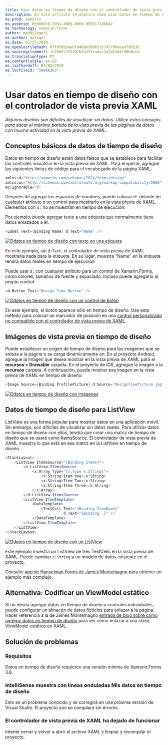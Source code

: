 ```yaml
---
title: Usar datos en tiempo de diseño con el controlador de vista previa XAML
description: En este artículo se explica cómo usar datos en tiempo de diseño para mostrar los diseños con mucha actividad de datos en la vista previa de XAML sin ejecutar la aplicación.
ms.prod: xamarin
ms.assetid: 0F608019-5951-4BE6-80E0-9EEE1733D642
ms.technology: xamarin-forms
author: maddyleger1
ms.author: maleger
ms.date: 03/27/2019
ms.openlocfilehash: 0ff9f8b5ee6f9468650b6535745706bee8f96536
ms.sourcegitcommit: 1c2565c372207bfa257cadac2a2d23d4f90b0cea
ms.translationtype: MT
ms.contentlocale: es-ES
ms.lasthandoff: 04/02/2019
ms.locfileid: "58866363"
---
```

# <a name="use-design-time-data-with-the-xaml-previewer"></a>Usar datos en tiempo de diseño con el controlador de vista previa XAML

_Algunos diseños son difíciles de visualizar sin datos. Utilice estos consejos para sacar el máximo partido de la vista previa de las páginas de datos con mucha actividad en la vista previa de XAML._

## <a name="design-time-data-basics"></a>Conceptos básicos de datos de tiempo de diseño

Datos en tiempo de diseño están datos falsos que se establece para facilitar los controles visualizar en la vista previa de XAML. Para empezar, agregue las siguientes líneas de código para el encabezado de la página XAML:

```csharp
xmlns:d="http://xamarin.com/schemas/2014/forms/design"
xmlns:mc="http://schemas.openxmlformats.org/markup-compatibility/2006"
mc:Ignorable="d"
```

Después de agregar los espacios de nombres, puede colocar `d:` delante de cualquier atributo o un control para mostrarlo en la vista previa de XAML. Elementos con `d:` no se muestran en tiempo de ejecución.

Por ejemplo, puede agregar texto a una etiqueta que normalmente tiene datos enlazados a él.

```csharp
<Label Text={Binding Name} d:Text="Name" />
```

[![Ddatos en tiempo de diseño con texto en una etiqueta](xaml-previewer-images/designtimedata-label-sm.png "tiempo de diseño de datos con el texto de una etiqueta")](xaml-previewer-images/designtimedata-label-lg.png#lightbox)

 En este ejemplo, sin `d:Text`, el controlador de vista previa de XAML mostraría nada para la etiqueta. En su lugar, muestra "Name" en la etiqueta tendrá datos reales en tiempo de ejecución.

Puede usar `d:` con cualquier atributo para un control de Xamarin.Forms, como colores, tamaños de fuente y espaciado. Incluso puede agregarlo al propio control:

```csharp
<d:Button Text="Design Time Button" />
```

[![Ddatos en tiempo de diseño con un control de botón](xaml-previewer-images/designtimedata-controls-sm.png "datos con un control de botón en tiempo de diseño")](xaml-previewer-images/designtimedata-controls-lg.png#lightbox)

En este ejemplo, el botón aparece sólo en tiempo de diseño. Use este método para colocar un marcador de posición en una [control personalizado no compatible con el controlador de vista previa de XAML](render-custom-controls.md).

## <a name="preview-images-at-design-time"></a>Imágenes de vista previa en tiempo de diseño

Puede establecer un origen de tiempo de diseño para las imágenes que se enlaza a la página o se carga dinámicamente en. En el proyecto Android, agregue la imagen que desea mostrar en la vista previa de XAML para el **recursos > Drawable** carpeta. En el proyecto de iOS, agregue la imagen a la **recursos** carpeta. A continuación, puede mostrar esa imagen en la vista previa de XAML en tiempo de diseño:

```csharp
<Image Source={Binding ProfilePicture} d:Source="DesignTimePicture.jpg" />
```
[![Ddatos en tiempo de diseño con imágenes](xaml-previewer-images/designtimedata-image-sm.png "con iamges datos en tiempo de diseño")](xaml-previewer-images/designtimedata-image-lg.png#lightbox)

## <a name="design-time-data-for-listviews"></a>Datos de tiempo de diseño para ListView

ListView es una forma popular para mostrar datos en una aplicación móvil. Sin embargo, son difíciles de visualizar sin datos reales. Para utilizar datos en tiempo de diseño con ellos, tendrá que crear una matriz de tiempo de diseño que se usará como ItemsSource. El controlador de vista previa de XAML muestra lo que está en esa matriz en la ListView en tiempo de diseño.

```csharp
<StackLayout>
    <ListView ItemsSource="{Binding Items}">
        <d:ListView.ItemsSource>
            <x:Array Type="{x:Type x:String}">
                <x:String>Item One</x:String>
                <x:String>Item Two</x:String>
                <x:String>Item Three</x:String>
            </x:Array>
        </d:ListView.ItemsSource>
        <ListView.ItemTemplate>
            <DataTemplate>
                <TextCell Text="{Binding ItemName}"
                          d:Text="{Binding .}" />
            </DataTemplate>
        </ListView.ItemTemplate>
    </ListView>
</StackLayout>
```

[![Ddatos en tiempo de diseño con un ListView](xaml-previewer-images/designtimedata-itemssource-sm.png "datos con un ListView en tiempo de diseño")](xaml-previewer-images/designtimedata-itemssource-lg.png#lightbox)

Este ejemplo muestra un ListView de tres TextCells en la vista previa de XAML. Puede cambiar `x:String` a un modelo de datos existente en el proyecto.

Consulte [app de Hanselman.Forms de James Montemagno](https://github.com/jamesmontemagno/Hanselman.Forms/blob/vnext/src/Hanselman/Views/Podcasts/PodcastDetailsPage.xaml#L36-L57) para obtener un ejemplo más complejo.


## <a name="alternative-hardcode-a-static-viewmodel"></a>Alternativa: Codificar un ViewModel estático

Si no desea agregar datos en tiempo de diseño a controles individuales, puede configurar un almacén de datos ficticios para enlazar a la página. Hacer referencia a la de James Montemagno [entrada de blog sobre cómo agregar datos en tiempo de diseño](http://motzcod.es/post/143702671962/xamarinforms-xaml-previewer-design-time-data) para ver cómo enlazar a una clase ViewModel estático en XAML.

## <a name="troubleshooting"></a>Solución de problemas

### <a name="requirements"></a>Requisitos

Datos en tiempo de diseño requieren una versión mínima de Xamarin.Forms 3.6.

### <a name="intellisense-shows-squiggly-lines-under-my-design-time-data"></a>IntelliSense muestra con líneas onduladas Mis datos en tiempo de diseño

Esto es un problema conocido y se corregirá en una próxima versión de Visual Studio. El proyecto aún se compilará sin errores.

### <a name="the-xaml-previewer-stopped-working"></a>El controlador de vista previa de XAML ha dejado de funcionar

Intente cerrar y volver a abrir el archivo XAML y limpiar y recompilar el proyecto.
